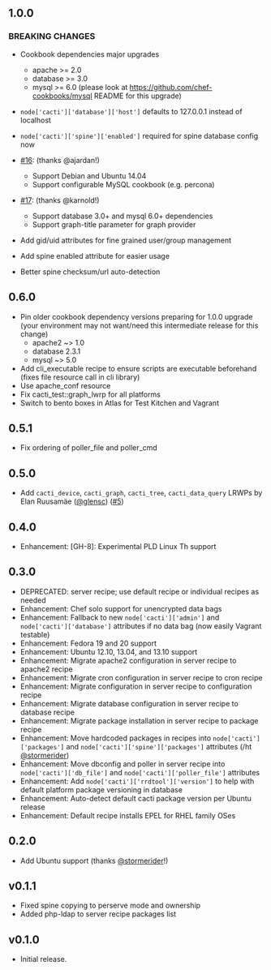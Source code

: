 ## 1.0.0

### BREAKING CHANGES
* Cookbook dependencies major upgrades
  * apache >= 2.0
  * database >= 3.0
  * mysql >= 6.0 (please look at https://github.com/chef-cookbooks/mysql README for this upgrade)
* `node['cacti']['database']['host']` defaults to 127.0.0.1 instead of localhost
* `node['cacti']['spine']['enabled']` required for spine database config now

* [#16][]: (thanks @ajardan!)
  * Support Debian and Ubuntu 14.04
  * Support configurable MySQL cookbook (e.g. percona)
* [#17][]: (thanks @karnold!)
  * Support database 3.0+ and mysql 6.0+ dependencies
  * Support graph-title parameter for graph provider
* Add gid/uid attributes for fine grained user/group management
* Add spine enabled attribute for easier usage
* Better spine checksum/url auto-detection

## 0.6.0

* Pin older cookbook dependency versions preparing for 1.0.0 upgrade (your environment may not want/need this intermediate release for this change)
  * apache2 ~> 1.0
  * database 2.3.1
  * mysql ~> 5.0
* Add cli_executable recipe to ensure scripts are executable beforehand (fixes file resource call in cli library)
* Use apache_conf resource
* Fix cacti_test::graph_lwrp for all platforms
* Switch to bento boxes in Atlas for Test Kitchen and Vagrant

## 0.5.1

* Fix ordering of poller_file and poller_cmd

## 0.5.0

* Add `cacti_device`, `cacti_graph`, `cacti_tree`, `cacti_data_query` LRWPs by Elan Ruusamäe ([@glensc][]) ([#5][])

## 0.4.0

* Enhancement: [GH-8]: Experimental PLD Linux Th support

## 0.3.0

* DEPRECATED: server recipe; use default recipe or individual recipes as needed
* Enhancement: Chef solo support for unencrypted data bags
* Enhancement: Fallback to new `node['cacti']['admin']` and `node['cacti']['database']` attributes if no data bag (now easily Vagrant testable)
* Enhancement: Fedora 19 and 20 support
* Enhancement: Ubuntu 12.10, 13.04, and 13.10 support
* Enhancement: Migrate apache2 configuration in server recipe to apache2 recipe
* Enhancement: Migrate cron configuration in server recipe to cron recipe
* Enhancement: Migrate configuration in server recipe to configuration recipe
* Enhancement: Migrate database configuration in server recipe to database recipe
* Enhancement: Migrate package installation in server recipe to package recipe
* Enhancement: Move hardcoded packages in recipes into `node['cacti']['packages']` and `node['cacti']['spine']['packages']` attributes (/ht [@stormerider][])
* Enhancement: Move dbconfig and poller in server recipe into `node['cacti']['db_file']` and `node['cacti']['poller_file']` attributes
* Enhancement: Add `node['cacti']['rrdtool']['version']` to help with default platform package versioning in database
* Enhancement: Auto-detect default cacti package version per Ubuntu release
* Enhancement: Default recipe installs EPEL for RHEL family OSes

## 0.2.0

* Add Ubuntu support (thanks [@stormerider][]!)

## v0.1.1

* Fixed spine copying to perserve mode and ownership
* Added php-ldap to server recipe packages list

## v0.1.0

* Initial release.

[#5]: https://github.com/bflad/chef-cacti/pull/5
[#16]: https://github.com/bflad/chef-cacti/pull/16
[#17]: https://github.com/bflad/chef-cacti/pull/17
[@glensc]: https://github.com/glensc
[@stormerider]: https://github.com/stormerider
